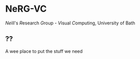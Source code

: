# NeRG-VC

*Ne*ill's *R*esearch *G*roup - *V*isual *C*omputing, University of Bath

## ??

A wee place to put the stuff we need
